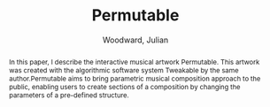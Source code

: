 ---
title: "Permutable"
abstract: "In this paper, I describe the interactive musical artwork Permutable. This artwork was created with the algorithmic software system Tweakable by the same author.Permutable aims to bring parametric musical composition approach to the public, enabling users to create sections of a composition by changing the parameters of a pre-defined structure."
address: "Trondheim"
booktitle: "Proceedings of the International Web Audio Conference 2019"
editor: ""
month: "December"
publisher: "NTNU"
series: "WAC'19"
pages: ""
ID: "9"
author: "Woodward, Julian"
webAuthor: "Julian Woodward"
track: "Artwork"
year: "2019"
tags: year2019
media: ""
pdflink: "/_data/papers/pdf/2019/2019_9.pdf"
ISSN: ""
---